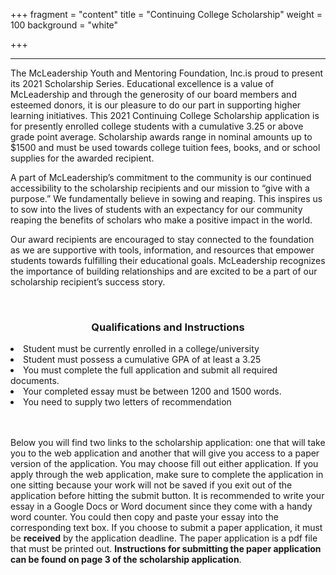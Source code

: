 +++
fragment = "content"
title = "Continuing College Scholarship"
weight = 100
background = "white"

+++

***

The McLeadership Youth and Mentoring Foundation, Inc.is proud to present its 2021 Scholarship Series. Educational excellence is a value of McLeadership and through the generosity of our board members and esteemed donors, it is our pleasure to do our part in supporting higher learning initiatives. This 2021 Continuing College Scholarship application is for presently enrolled college students with a cumulative 3.25 or above grade point average. Scholarship awards range in nominal amounts up to $1500 and must be used towards college tuition fees, books, and or school supplies for the awarded recipient.

A part of McLeadership’s commitment to the community is our continued accessibility to the scholarship recipients and our mission to “give with a purpose.” We fundamentally believe in sowing and reaping. This inspires us to sow into the lives of students with an expectancy for our community reaping the benefits of scholars who make a positive impact in the world.

Our award recipients are encouraged to stay connected to the foundation as we are supportive with tools, information, and resources that empower students towards fulfilling their educational goals. McLeadership recognizes the importance of building relationships and are excited to be a part of our scholarship recipient’s success story.

<br>

<h3><center>Qualifications and Instructions</center></h3>


<u1>
    <li>Student must be currently enrolled in a college/university</li>
    <li>Student must possess a cumulative GPA of at least a 3.25</li>
    <li>You must complete the full application and submit all required documents.</li>
    <li>Your completed essay must be between 1200 and 1500 words.</li>
    <li>You need to supply two letters of recommendation</li>
</u1>

<br>
<br>

Below you will find two links to the scholarship application: one that will take you to the web application and another that will give you access to a paper version of the application. You may choose fill out either application. If you apply through the web application, make sure to complete the application in one sitting because your work will not be saved if you exit out of the application before hitting the submit button. It is recommended to write your essay in a Google Docs or Word document since they come with a handy word counter. You could then copy and paste your essay into the corresponding text box. If you choose to submit a paper application, it must be <b>received</b> by the application deadline. The paper application is a pdf file that must be printed out. <b>Instructions for submitting the paper application can be found on page 3 of the scholarship application</b>. 